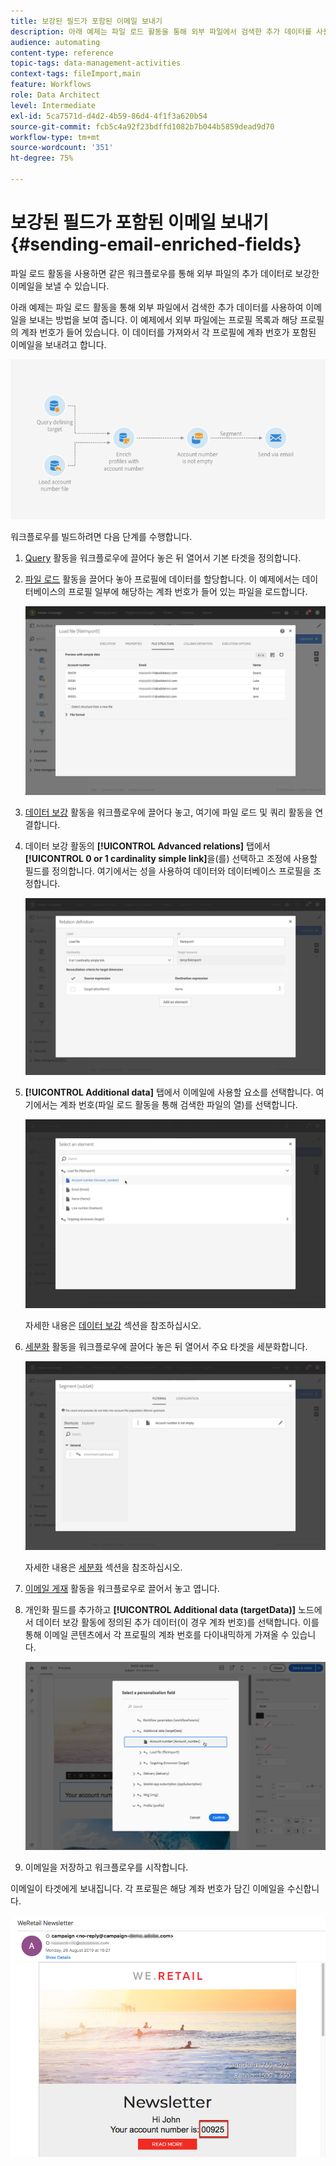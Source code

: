 ```yaml
---
title: 보강된 필드가 포함된 이메일 보내기
description: 아래 예제는 파일 로드 활동을 통해 외부 파일에서 검색한 추가 데이터를 사용하여 이메일을 보내는 방법을 보여 줍니다.
audience: automating
content-type: reference
topic-tags: data-management-activities
context-tags: fileImport,main
feature: Workflows
role: Data Architect
level: Intermediate
exl-id: 5ca7571d-d4d2-4b59-86d4-4f1f3a620b54
source-git-commit: fcb5c4a92f23bdffd1082b7b044b5859dead9d70
workflow-type: tm+mt
source-wordcount: '351'
ht-degree: 75%

---
```


# 보강된 필드가 포함된 이메일 보내기 {#sending-email-enriched-fields}

<!--A new example showing how to send an email containing additional data retrieved from a load file activity has been added. [Read more](example-2-email-with-enriched-fields)-->

파일 로드 활동을 사용하면 같은 워크플로우를 통해 외부 파일의 추가 데이터로 보강한 이메일을 보낼 수 있습니다.

아래 예제는 파일 로드 활동을 통해 외부 파일에서 검색한 추가 데이터를 사용하여 이메일을 보내는 방법을 보여 줍니다. 이 예제에서 외부 파일에는 프로필 목록과 해당 프로필의 계좌 번호가 들어 있습니다. 이 데이터를 가져와서 각 프로필에 계좌 번호가 포함된 이메일을 보내려고 합니다.

![](assets/load_file_workflow_ex2.png)

워크플로우를 빌드하려면 다음 단계를 수행합니다.

1. [Query](../../automating/using/query.md) 활동을 워크플로우에 끌어다 놓은 뒤 열어서 기본 타겟을 정의합니다.

   <!--The Query activity is presented in the [Query](../../automating/using/query.md) section.-->

1. [파일 로드](../../automating/using/load-file.md) 활동을 끌어다 놓아 프로필에 데이터를 할당합니다. 이 예제에서는 데이터베이스의 프로필 일부에 해당하는 계좌 번호가 들어 있는 파일을 로드합니다.

   ![](assets/load_file_activity.png)

1. [데이터 보강](../../automating/using/enrichment.md) 활동을 워크플로우에 끌어다 놓고, 여기에 파일 로드 및 쿼리 활동을 연결합니다.

1. 데이터 보강 활동의 **[!UICONTROL Advanced relations]** 탭에서 **[!UICONTROL 0 or 1 cardinality simple link]**&#x200B;을(를) 선택하고 조정에 사용할 필드를 정의합니다. 여기에서는 성을 사용하여 데이터와 데이터베이스 프로필을 조정합니다.

   ![](assets/load_file_enrichment_relation.png)

1. **[!UICONTROL Additional data]** 탭에서 이메일에 사용할 요소를 선택합니다. 여기에서는 계좌 번호(파일 로드 활동을 통해 검색한 파일의 열)를 선택합니다.

   ![](assets/load_file_enrichment_select_element.png)

   <!--![](assets/load_file_enrichment_additional_data.png)-->

   자세한 내용은 [데이터 보강](../../automating/using/enrichment.md) 섹션을 참조하십시오.

1. [세분화](../../automating/using/segmentation.md) 활동을 워크플로우에 끌어다 놓은 뒤 열어서 주요 타겟을 세분화합니다.

   ![](assets/load_file_segmentation.png)

   자세한 내용은 [세분화](../../automating/using/segmentation.md) 섹션을 참조하십시오.

1. [이메일 게재](../../automating/using/email-delivery.md) 활동을 워크플로우로 끌어서 놓고 엽니다.

   <!--The Email delivery activity is presented in the [Email delivery](../../automating/using/email-delivery.md) section.-->

1. 개인화 필드를 추가하고 **[!UICONTROL Additional data (targetData)]** 노드에서 데이터 보강 활동에 정의된 추가 데이터(이 경우 계좌 번호)를 선택합니다. 이를 통해 이메일 콘텐츠에서 각 프로필의 계좌 번호를 다이내믹하게 가져올 수 있습니다.

   ![](assets/load_file_perso_field.png)

1. 이메일을 저장하고 워크플로우를 시작합니다.

이메일이 타겟에게 보내집니다. 각 프로필은 해당 계좌 번호가 담긴 이메일을 수신합니다.

![](assets/load_file_email.png)
